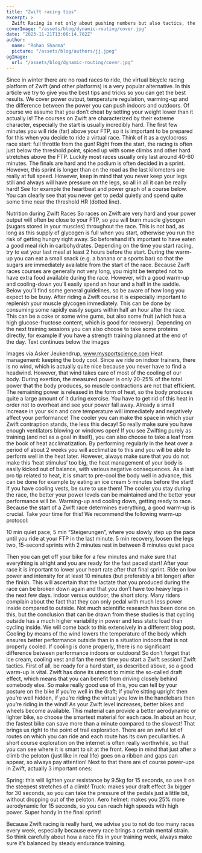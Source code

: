 ```yaml
---
title: "Zwift racing tips"
excerpt: >
  Zwift Racing is not only about pushing numbers but also tactics, the right trainer, nutrition, hydration and cooling. Read our tips here.
coverImage: "/assets/blog/dynamic-routing/cover.jpg"
date: "2023-11-21T13:06:14.702Z"
author:
  name: "Rohan Sharma"
  picture: "/assets/blog/authors/jj.jpeg"
ogImage:
  url: "/assets/blog/dynamic-routing/cover.jpg"
---
```


Since in winter there are no road races to ride, the virtual bicycle racing platform of Zwift (and other platforms) is a very popular alternative. In this article we try to give you the best tips and tricks so you can get the best results. We cover power output, temperature regulation, warming-up and the difference between the power you can push indoors and outdoors. Of course we assume that you don’t cheat by setting your weight lower than it actually is!
The courses on Zwift are characterized by their extreme character, especially the start is usually incredibly hard. The first few minutes you will ride (far) above your FTP, so it is important to be prepared for this when you decide to ride a virtual race. Think of it as a cyclocross race start: full throttle from the gun! Right from the start, the racing is often just below the threshold point, spiced up with some climbs and other hard stretches above the FTP. Luckily most races usually only last around 40-60 minutes. The finals are hard and the podium is often decided in a sprint. However, this sprint is longer than on the road as the last kilometers are really at full speed.
However, keep in mind that you never keep your legs still and always will have pressure on the legs, so all in all it can be really hard! See for example the heartbeat and power graph of a course below. You can clearly see that you never get to pedal quietly and spend quite some time near the threshold HR (dotted line).

Nutrition during Zwift Races
So races on Zwift are very hard and your power output will often be close to your FTP, so you will burn muscle glycogen (sugars stored in your muscles) throughout the race. This is not bad, as long as this supply of glycogen is full when you start, otherwise you run the risk of getting hungry right away. So beforehand it’s important to have eaten a good meal rich in carbohydrates. Depending on the time you start racing, try to eat your last meal at least 2 hours before the start. During the warm-up you can eat a small snack (e.g. a banana or a sports bar) so that the sugars are immediately available from the start of the race.
Because Zwift races courses are generally not very long, you might be tempted not to have extra food available during the race. However, with a good warm-up and cooling-down you’ll easily spend an hour and a half in the saddle. Below you’ll find some general guidelines, so be aware of how long you expect to be busy.
After riding a Zwift course it is especially important to replenish your muscle glycogen immediately. This can be done by consuming some rapidly easily sugars within half an hour after the race. This can be a coke or some wine gums, but also some fruit (which has a high glucose-fructose content, which is good for recovery). Depending on the next training sessions you can also choose to take some proteins directly, for example if you have a strength training planned at the end of the day.
Text continues below the images


Images via Asker Jeukendrup, www.mysportscience.com
Heat management: keeping the body cool.
Since we ride on indoor trainers, there is no wind, which is actually quite nice because you never have to find a headwind. However, that wind takes care of most of the cooling of our body. During exertion, the measured power is only 20-25% of the total power that the body produces, so muscle contractions are not that efficient. The remaining power is released in the form of heat, so the body produces quite a large amount of it during exercise. You have to get rid of this heat in order not to overheat and see your power fall away. Already a small increase in your skin and core temperature will immediately and negatively affect your performance! The cooler you can make the space in which your Zwift contraption stands, the less this decay!
So really make sure you have enough ventilators blowing or windows open! If you see Zwifting purely as training (and not as a goal in itself), you can also choose to take a leaf from the book of heat acclimatization. By performing regularly in the heat over a period of about 2 weeks you will acclimatize to this and you will be able to perform well in the heat later. However, always make sure that you do not make this ‘heat stimulus’ too big, the heat management of your body is easily kicked out of balance, with various negative consequences.
As a last pro tip related to heat, it is smart to pre-cool the body well in advance, this can be done for example by eating an ice cream 5 minutes before the start! If you have cooling vests, be sure to use them! The cooler you stay during the race, the better your power levels can be maintained and the better your performance will be.
Warming-up and cooling down, getting ready to race.
Because the start of a Zwift race determines everything, a good warm-up is crucial. Take your time for this! We recommend the following warm-up protocol:

10 min quiet pace, 5 min “Steigerungen”, where you slowly step up the pace until you ride at your FTP in the last minute.
5 min recovery, loosen the legs
two, 15-second sprints with 2 minutes rest in between
8 minutes quiet pace

Then you can get off your bike for a few minutes and make sure that everything is alright and you are ready for the fast paced start! After your race it is important to lower your heart rate after that final sprint. Ride on low power and intensity for at least 10 minutes (but preferably a bit longer) after the finish. This will ascertain that the lactate that you produced during the race can be broken down again and that you don’t have too heavy legs in the next few days.
indoor versus outdoor, the short story.
Many riders complain about the fact that they can only pedal with much less power inside compared to outside. Not much scientific research has been done on this, but the conclusion that can be drawn from these studies is that cycling outside has a much higher variability in power and less static load than cycling inside. We will come back to this extensively in a different blog post.
Cooling by means of the wind lowers the temperature of the body which ensures better performance outside than in a situation indoors that is not properly cooled. If cooling is done properly, there is no significant difference between performance indoors or outdoors! So don’t forget that ice cream, cooling vest and fan the next time you start a Zwift session!
Zwift tactics.
First of all, be ready for a hard start, as described above, so a good warm-up is vital. Zwift has done its utmost to mimic the so-called draft effect, which means that you can benefit from driving closely behind somebody else. So make really good use of this, you can tell by your posture on the bike if you’re well in the draft; if you’re sitting upright then you’re well hidden, if you’re riding the virtual you low in the handlebars then you’re riding in the wind!
As your Zwift level increases, better bikes and wheels become available. This material can provide a better aerodynamic or lighter bike, so choose the smartest material for each race. In about an hour, the fastest bike can save more than a minute compared to the slowest! That brings us right to the point of trail exploration. There are an awful lot of routes on which you can ride and each route has its own peculiarities. A short course exploration on the internet is often really worthwhile, so that you can see where it is smart to sit at the front. Keep in mind that just after a climb the peloton (just like in real life) goes on a ribbon and gaps can appear, so always pay attention!
Next to that there are of course power-ups in Zwift, actually 3 important ones:

Spring: this will lighten your resistance by 9.5kg for 15 seconds, so use it on the steepest stretches of a climb!
Truck: makes your draft effect 3x bigger for 30 seconds, so you can take the pressure of the pedals just a little bit, without dropping out of the peloton.
Aero helmet: makes you 25% more aerodynamic for 15 seconds, so you can reach high speeds with high power. Super handy in the final sprint!

Because Zwift racing is really hard, we advise you to not do too many races every week, especially because every race brings a certain mental strain. So think carefully about how a race fits in your training week, always make sure it’s balanced by steady endurance training.